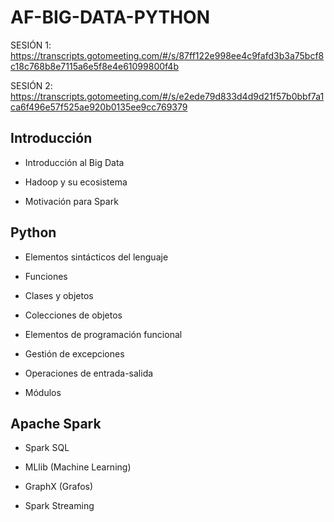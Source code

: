 # AF-BIG-DATA-PYTHON

SESIÓN 1: https://transcripts.gotomeeting.com/#/s/87ff122e998ee4c9fafd3b3a75bcf8c18c768b8e7115a6e5f8e4e61099800f4b

SESIÓN 2: https://transcripts.gotomeeting.com/#/s/e2ede79d833d4d9d21f57b0bbf7a1ca6f496e57f525ae920b0135ee9cc769379

## Introducción

- Introducción al Big Data

- Hadoop y su ecosistema

- Motivación para Spark

## Python

- Elementos sintácticos del lenguaje

- Funciones

- Clases y objetos

- Colecciones de objetos

- Elementos de programación funcional

- Gestión de excepciones

- Operaciones de entrada-salida

- Módulos

## Apache Spark

- Spark SQL

- MLlib (Machine Learning)

- GraphX (Grafos)

- Spark Streaming


